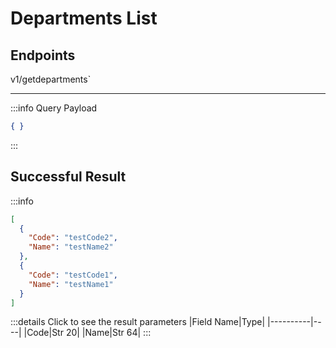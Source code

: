 # Departments List

## Endpoints

<!--@include: @/dist/md/api_url.md-->v1/getdepartments`

---
:::info Query Payload
```json
{ }
```
:::

## Successful Result

:::info
```json
[
  {
    "Code": "testCode2",
    "Name": "testName2"
  },
  {
    "Code": "testCode1",
    "Name": "testName1"
  }
]
```
:::details Click to see the result parameters
|Field Name|Type|
|----------|----|
|Code|Str 20|
|Name|Str 64|
:::